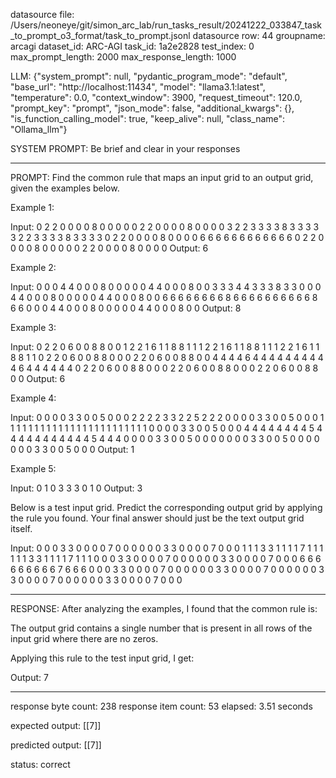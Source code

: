 datasource file: /Users/neoneye/git/simon_arc_lab/run_tasks_result/20241222_033847_task_to_prompt_o3_format/task_to_prompt.jsonl
datasource row: 44
groupname: arcagi
dataset_id: ARC-AGI
task_id: 1a2e2828
test_index: 0
max_prompt_length: 2000
max_response_length: 1000

LLM:
{"system_prompt": null, "pydantic_program_mode": "default", "base_url": "http://localhost:11434", "model": "llama3.1:latest", "temperature": 0.0, "context_window": 3900, "request_timeout": 120.0, "prompt_key": "prompt", "json_mode": false, "additional_kwargs": {}, "is_function_calling_model": true, "keep_alive": null, "class_name": "Ollama_llm"}

SYSTEM PROMPT:
Be brief and clear in your responses

---

PROMPT:
Find the common rule that maps an input grid to an output grid, given the examples below.

Example 1:

Input:
0 2 2 0 0 0 0 8 0 0 0 0
0 2 2 0 0 0 0 8 0 0 0 0
3 2 2 3 3 3 3 8 3 3 3 3
3 2 2 3 3 3 3 8 3 3 3 3
0 2 2 0 0 0 0 8 0 0 0 0
6 6 6 6 6 6 6 6 6 6 6 6
0 2 2 0 0 0 0 8 0 0 0 0
0 2 2 0 0 0 0 8 0 0 0 0
Output:
6

Example 2:

Input:
0 0 0 4 4 0 0 0 8 0 0
0 0 0 4 4 0 0 0 8 0 0
3 3 3 4 4 3 3 3 8 3 3
0 0 0 4 4 0 0 0 8 0 0
0 0 0 4 4 0 0 0 8 0 0
6 6 6 6 6 6 6 6 8 6 6
6 6 6 6 6 6 6 6 8 6 6
0 0 0 4 4 0 0 0 8 0 0
0 0 0 4 4 0 0 0 8 0 0
Output:
8

Example 3:

Input:
0 2 2 0 6 0 0 8 8 0 0
1 2 2 1 6 1 1 8 8 1 1
1 2 2 1 6 1 1 8 8 1 1
1 2 2 1 6 1 1 8 8 1 1
0 2 2 0 6 0 0 8 8 0 0
0 2 2 0 6 0 0 8 8 0 0
4 4 4 4 6 4 4 4 4 4 4
4 4 4 4 6 4 4 4 4 4 4
0 2 2 0 6 0 0 8 8 0 0
0 2 2 0 6 0 0 8 8 0 0
0 2 2 0 6 0 0 8 8 0 0
Output:
6

Example 4:

Input:
0 0 0 0 3 3 0 0 5 0 0 0
2 2 2 2 3 3 2 2 5 2 2 2
0 0 0 0 3 3 0 0 5 0 0 0
1 1 1 1 1 1 1 1 1 1 1 1
1 1 1 1 1 1 1 1 1 1 1 1
0 0 0 0 3 3 0 0 5 0 0 0
4 4 4 4 4 4 4 4 5 4 4 4
4 4 4 4 4 4 4 4 5 4 4 4
0 0 0 0 3 3 0 0 5 0 0 0
0 0 0 0 3 3 0 0 5 0 0 0
0 0 0 0 3 3 0 0 5 0 0 0
Output:
1

Example 5:

Input:
0 1 0
3 3 3
0 1 0
Output:
3

Below is a test input grid. Predict the corresponding output grid by applying the rule you found. Your final answer should just be the text output grid itself.

Input:
0 0 0 3 3 0 0 0 0 7 0 0 0
0 0 0 3 3 0 0 0 0 7 0 0 0
1 1 1 3 3 1 1 1 1 7 1 1 1
1 1 1 3 3 1 1 1 1 7 1 1 1
0 0 0 3 3 0 0 0 0 7 0 0 0
0 0 0 3 3 0 0 0 0 7 0 0 0
6 6 6 6 6 6 6 6 6 7 6 6 6
0 0 0 3 3 0 0 0 0 7 0 0 0
0 0 0 3 3 0 0 0 0 7 0 0 0
0 0 0 3 3 0 0 0 0 7 0 0 0
0 0 0 3 3 0 0 0 0 7 0 0 0


---

RESPONSE:
After analyzing the examples, I found that the common rule is:

The output grid contains a single number that is present in all rows of the input grid where there are no zeros.

Applying this rule to the test input grid, I get:

Output:
7

---


response byte count: 238
response item count: 53
elapsed: 3.51 seconds

expected output:
[[7]]

predicted output:
[[7]]

status: correct
